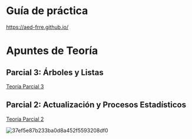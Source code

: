 # Guía de práctica

https://aed-frre.github.io/

# Apuntes de Teoría

## Parcial 3: Árboles y Listas
[Teoría Parcial 3](https://frreutn-my.sharepoint.com/:w:/g/personal/oriannafernandezdelrosario_ca_frre_utn_edu_ar/EeckKCxF54tMqDUyDTuQQDoBhrgcuFIGQgNAVycg1hInnA?e=drXHRa)

## Parcial 2: Actualización y Procesos Estadísticos
[Teoría Parcial 2](https://frreutn-my.sharepoint.com/:b:/g/personal/oriannafernandezdelrosario_ca_frre_utn_edu_ar/EZd3j2oUxh1BhqHBvpk0J70BiJZ8sJhd35i3gt5RQNMruQ?e=ldaLhd)


![37ef5e87b233ba0d8a452f5593208df0](https://github.com/user-attachments/assets/4696cbda-2fce-4653-bf39-c4d2340964c4)
